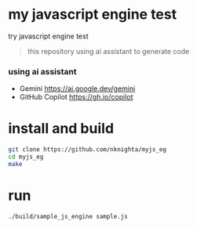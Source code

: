 # my javascript engine test

try javascript engine test

> this repository using ai assistant to generate code

### using ai assistant
- Gemini https://ai.google.dev/gemini
- GitHub Copilot https://gh.io/copilot

# install and build

```bash
git clone https://github.com/nknighta/myjs_eg
cd myjs_eg
make
```

# run

```bash
./build/sample_js_engine sample.js
```